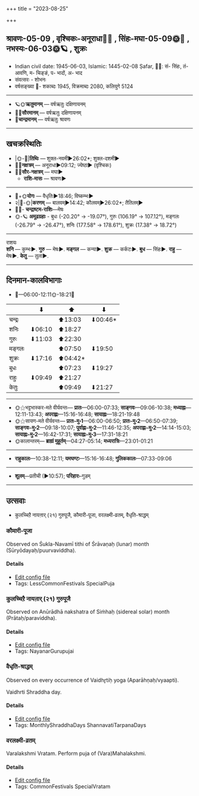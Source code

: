 +++
title = "2023-08-25"

+++
## श्रावणः-05-09  ,  वृश्चिकः-अनूराधा🌛🌌  ,  सिंहः-मघा-05-09🌞🌌  ,  नभस्यः-06-03🌞🪐  ,  शुक्रः
- Indian civil date: 1945-06-03, Islamic: 1445-02-08 Ṣafar, 🌌🌞: सं- सिंहः, तं- आवणि, म- चिङ्ङं, प- भादों, अ- भाद
- संवत्सरः - शोभनः
- वर्षसङ्ख्या 🌛- शकाब्दः 1945, विक्रमाब्दः 2080, कलियुगे 5124
___________________
- 🪐🌞**ऋतुमानम्** — वर्षऋतुः दक्षिणायनम्
- 🌌🌞**सौरमानम्** — वर्षऋतुः दक्षिणायनम्
- 🌛**चान्द्रमानम्** — वर्षऋतुः श्रावणः
___________________


## खचक्रस्थितिः
- |🌞-🌛|**तिथिः** — शुक्ल-नवमी►26:02*; शुक्ल-दशमी►  
- 🌌🌛**नक्षत्रम्** — अनूराधा►09:12; ज्येष्ठा► (वृश्चिकः)  
- 🌌🌞**सौर-नक्षत्रम्** — मघा►  
  - **राशि-मासः** — श्रावणः► 
___________________
- 🌛+🌞**योगः** — वैधृतिः►18:46; विष्कम्भः►  
- २|🌛-🌞|**करणम्** — बालवम्►14:42; कौलवम्►26:02*; तैतिलम्►  
- 🌌🌛- **चन्द्राष्टम-राशिः**—मेषः  
- 🌞-🪐 **अमूढग्रहाः** - बुधः (-20.20° → -19.07°), गुरुः (106.19° → 107.12°), मङ्गलः (-26.79° → -26.47°), शनिः (177.58° → 178.61°), शुक्रः (17.38° → 18.72°)
___________________
राशयः  
**शनि** — कुम्भः►. **गुरु** — मेषः►. **मङ्गल** — कन्या►. **शुक्र** — कर्कटः►. **बुध** — सिंहः►. **राहु** — मेषः►. **केतु** — तुला►. 
___________________


## दिनमान-कालविभागाः
- 🌅—06:00-12:11🌞-18:21🌇  

|      |⬇     |⬆     |⬇     |
|------|-----|-----|------|
|चन्द्रः|     |⬆13:03 |⬇00:46*|
|शनिः   |⬇06:10 |⬆18:27 |     |
|गुरुः  |⬇11:03 |⬆22:30 |     |
|मङ्गलः |     |⬆07:50 |⬇19:50 |
|शुक्रः |⬇17:16 |⬆04:42*|     |
|बुधः   |     |⬆07:23 |⬇19:27 |
|राहुः  |⬇09:49 |⬆21:27 |     |
|केतुः  |     |⬆09:49 |⬇21:27 |
___________________
- 🌞⚝भट्टभास्कर-मते वीर्यवन्तः— **प्रातः**—06:00-07:33; **साङ्गवः**—09:06-10:38; **मध्याह्नः**—12:11-13:43; **अपराह्णः**—15:16-16:48; **सायाह्नः**—18:21-19:48  
- 🌞⚝सायण-मते वीर्यवन्तः— **प्रातः-मु॰1**—06:00-06:50; **प्रातः-मु॰2**—06:50-07:39; **साङ्गवः-मु॰2**—09:18-10:07; **पूर्वाह्णः-मु॰2**—11:46-12:35; **अपराह्णः-मु॰2**—14:14-15:03; **सायाह्नः-मु॰2**—16:42-17:31; **सायाह्नः-मु॰3**—17:31-18:21  
- 🌞कालान्तरम्— **ब्राह्मं मुहूर्तम्**—04:27-05:14; **मध्यरात्रिः**—23:01-01:21  
___________________
- **राहुकालः**—10:38-12:11; **यमघण्टः**—15:16-16:48; **गुलिककालः**—07:33-09:06  
___________________
- **शूलम्**—प्रतीची (►10:57); **परिहारः**–गुडम्  
___________________

## उत्सवाः
- कुलच्चिऱै नायऩार् (२१) गुरुपूजै, कौमारी-पूजा, वरलक्ष्मी-व्रतम्, वैधृति-श्राद्धम्
### कौमारी-पूजा

Observed on Śukla-Navamī tithi of Śrāvaṇaḥ (lunar) month (Sūryōdayaḥ/puurvaviddha). 



#### Details
- [Edit config file](https://github.com/jyotisham/adyatithi/blob/master/devatA/shakti/lunar_month/tithi/05/09/kaumArI-pUjA.toml)
- Tags: LessCommonFestivals SpecialPuja


### कुलच्चिऱै नायऩार् (२१) गुरुपूजै

Observed on Anūrādhā nakshatra of Siṁhaḥ (sidereal solar) month (Prātaḥ/paraviddha). 



#### Details
- [Edit config file](https://github.com/jyotisham/adyatithi/blob/master/mahApuruSha/nAyanAr/sidereal_solar_month/nakshatra/05/17/kulaccir2ai_nAyan2Ar_%2821%29_gurupUjai.toml)
- Tags: NayanarGurupujai


### वैधृति-श्राद्धम्

Observed on every occurrence of Vaidhr̥tiḥ yoga (Aparāhṇaḥ/vyaapti). 

Vaidhrti Shraddha day.

#### Details
- [Edit config file](https://github.com/jyotisham/adyatithi/blob/master/devatA/pitR/sidereal_solar_month/yoga/00/27/vaidhRti-zrAddham.toml)
- Tags: MonthlyShraddhaDays ShannavatiTarpanaDays


### वरलक्ष्मी-व्रतम्



Varalakshmi Vratam. Perform puja of (Vara)Mahalakshmi.

#### Details
- [Edit config file](https://github.com/jyotisham/adyatithi/blob/master/devatA/lakShmI/description_only/varalakSmI-vratam.toml)
- Tags: CommonFestivals SpecialVratam


